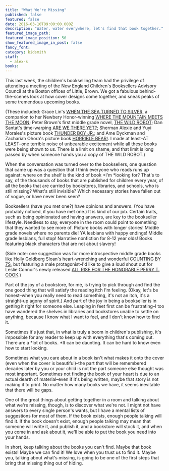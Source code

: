 ```yaml
---
title: "What We're Missing"
published: false
featured: false
date: 2016-03-10T09:00:00.000Z
description: "Water, water everywhere, let's find that book together."
featured_image_path:
featured_image_position: 50
show_featured_image_in_post: false
fancy_font:
category: kidsmith
staff:
  - alex-s
books:
---
```



This last week, the children's bookselling team had the privilege of attending a meeting of the New England Children's Booksellers Advisory Council at the Boston offices of Little, Brown. We got a fabulous behind-the-scenes look at how cover designs come together, and sneak peaks of some tremendous upcoming books.&nbsp;

(These included: Grace Lin's [WHEN THE SEA TURNED TO SILVER](http://www.brooklinebooksmith-shop.com/book/9780316125925), a companion to her Newbery Honor-winning [WHERE THE MOUNTAIN MEETS THE MOON](http://www.brooklinebooksmith-shop.com/book/9780316038638); Peter Brown's first middle grade novel, [THE WILD ROBOT](http://www.brooklinebooksmith-shop.com/book/9780316381994); Dan Santat's time-warping [ARE WE THERE YET?](http://www.brooklinebooksmith-shop.com/book/9780316199995); Sherman Alexie and Yuyi Morales's picture book [THUNDER BOY JR.](http://www.brooklinebooksmith-shop.com/book/9780316013727); and Ame Dyckman and Zachariah Ohora's picture book [HORRIBLE BEAR!](http://www.brooklinebooksmith-shop.com/book/9780316282833). I made at least–AT LEAST–one terrible noise of unbearable excitement while all these books were being shown to us. There is a limit on shame, and that limit is long passed by when someone hands you a copy of THE WILD ROBOT.)

When the conversation was turned over to the booksellers, one question that came up was a question that I think everyone who reads runs up against: where on the shelf is the kind of book *I'm&nbsp;*looking for? That's to say, of the thousands of books that are published for children every year, of all the books that are carried by bookstores, libraries, and schools, who is still missing? What's still invisible? Which necessary stories have fallen out of vogue, or have never been seen?

Booksellers (have you met one?) have opinions and answers. (You have probably noticed, if you have met one.) It is kind of our job. Certain traits, such as being opinionated and having answers, are key to the bookseller lifestyle. Needless to say, everyone in the room could point to something that they wanted to see more of. Picture books with longer stories! Middle grade novels where no parents die! YA lesbians with happy endings! Middle grade lesbians, full stop! Narrative nonfiction for 8-12 year olds! Books featuring black characters that are not about slavery!

(Side note: one suggestion was for more introspective middle grade books like Holly Goldberg Sloan's heart-wrenching and wonderful [COUNTING BY 7S](http://www.brooklinebooksmith-shop.com/book/9780142422861), but featuring a male protagonist–I'd like to give a loud shout out for Leslie Connor's newly released [ALL RISE FOR THE HONORABLE PERRY T. COOK](http://www.brooklinebooksmith-shop.com/book/9780062333469).)

Part of the joy of a bookstore, for me, is trying to pick through and find the one good thing that will satisfy the reading itch I'm feeling. (Okay, let's be honest–when you really need to read something, it's not an itch, it's a straight-up agony of spirit.) And part of the joy in being a bookseller is in getting it right for someone else. Leaping in feet first can be frustrating–I too have wandered the shelves in libraries and bookstores unable to settle on anything, because I know what I want to feel, and I don't know how to find it.

Sometimes it's just that, in what is truly a boom in children's publishing, it's impossible for any reader to keep up with everything that's coming out. There are a *lot of books.&nbsp;*It can be daunting. It can be hard to know even how to start looking.&nbsp;

Sometimes what you care about in a book isn't what makes it onto the cover (even when the cover is beautiful)–the part that will be remembered decades later by you or your child is not the part someone else thought was most important. Sometimes not finding the book of your heart is due to an actual dearth of material–even if it's being written, maybe that story is not making it to print. No matter how many books we have, it seems inevitable that there will be gaps.&nbsp;

One of the great things about getting together in a room and talking about what we're missing, though, is to discover what we're not. I might not have answers to every single person's wants, but I have a mental lists of suggestions for most of them. If the book exists, enough people talking will find it. If the book doesn't exist, enough people talking may mean that someone will write it, and publish it, and a bookstore will stock it, and when you come in and ask about it, we'll be able to put the book you need into your hands.&nbsp;

In short, keep talking about the books you can't find. Maybe that book exists! Maybe we can find it! We love when you trust us to find it. Maybe you, talking about what's missing, is going to be one of the first steps that bring that missing thing out of hiding.&nbsp;

&nbsp;

&nbsp;